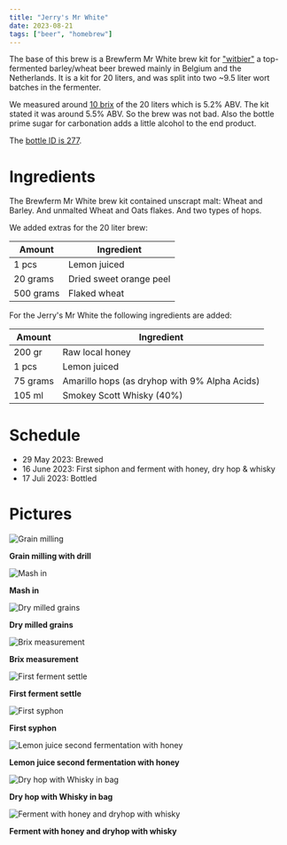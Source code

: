 ```yaml
---
title: "Jerry's Mr White"
date: 2023-08-21
tags: ["beer", "homebrew"]
---
```


The base of this brew is a Brewferm Mr White brew kit for ["witbier"](https://en.wiktionary.org/wiki/witbier) a top-fermented barley/wheat beer brewed mainly in Belgium and the Netherlands. It is a kit for 20 liters, and was split into two ~9.5 liter wort batches in the fermenter.

We measured around [10 brix](https://www.brewersfriend.com/brix-converter/) of the 20 liters which is 5.2% ABV. The kit stated it was around 5.5% ABV. So the brew was not bad. Also the bottle prime sugar for carbonation adds a little alcohol to the end product.

The [bottle ID is 277](/post/beer-cellar).

# Ingredients

The Brewferm Mr White brew kit contained unscrapt malt: Wheat and Barley. And unmalted Wheat and Oats flakes. And two types of hops.

We added extras for the 20 liter brew:

| Amount      | Ingredient               |
|-------------|--------------------------|
| 1 pcs       | Lemon juiced             |
| 20 grams    | Dried sweet orange peel  |
| 500 grams   | Flaked wheat             |

For the Jerry's Mr White the following ingredients are added:

| Amount      | Ingredient                |
|-------------|---------------------------|
| 200 gr      | Raw local honey           |
| 1 pcs       | Lemon  juiced             |
| 75 grams    | Amarillo hops (as dryhop with 9% Alpha Acids)    |
| 105 ml      | Smokey Scott Whisky (40%) |

# Schedule

- 29 May 2023: Brewed 
- 16 June 2023: First siphon and ferment with honey, dry hop & whisky
- 17 Juli 2023: Bottled

# Pictures

![Grain milling](/images/jerrys-mr-white/IMG_4698.png)

**Grain milling with drill**

![Mash in](/images/jerrys-mr-white/IMG_4701.png)

**Mash in**

![Dry milled grains](/images/jerrys-mr-white/IMG_4702.png)

**Dry milled grains**

![Brix measurement](/images/jerrys-mr-white/IMG_4705.png)

**Brix measurement**

![First ferment settle](/images/jerrys-mr-white/IMG_4720.png)

**First ferment settle**

![First syphon](/images/jerrys-mr-white/IMG_4803.png)

**First syphon**

![Lemon juice second fermentation with honey](/images/jerrys-mr-white/IMG_4804.png)

**Lemon juice second fermentation with honey**

![Dry hop with Whisky in bag](/images/jerrys-mr-white/IMG_4807.png)

**Dry hop with Whisky in bag**

![Ferment with honey and dryhop with whisky](/images/jerrys-mr-white/IMG_4811.png)

**Ferment with honey and dryhop with whisky**

